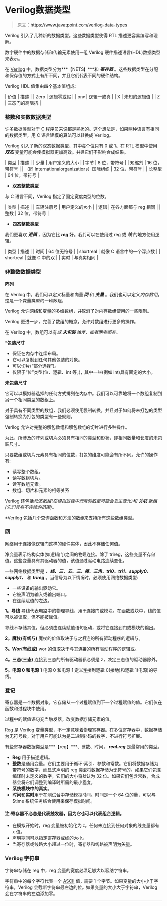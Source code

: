 # Verilog数据类型

> 原文：<https://www.javatpoint.com/verilog-data-types>

Verilog 引入了几种新的数据类型。这些数据类型使得 RTL 描述更容易编写和理解。

数字硬件中的数据存储和传输元素使用一组 Verilog 硬件描述语言(HDL)数据类型来表示。

在 [Verilog](verilog) 中，数据类型分为***【NETS】***和 ***寄存器*** 。这些数据类型在分配和保存值的方式上有所不同，并且它们代表不同的硬件结构。

Verilog HDL 值集由四个基本值组成:

| 价值 | 描述 |
| Zero | 逻辑零或假 |
| one | 逻辑一或真 |
| X | 未知的逻辑值 |
| Z | 三态门的高阻抗 |

### 整数和实数数据类型

许多数据类型对于 [C](https://www.javatpoint.com/c-programming-language-tutorial) 程序员来说都是熟悉的。这个想法是，如果两种语言有相同的数据类型，用 C 语言建模的算法可以转换成 Verilog。

Verilog 引入了新的双态数据类型，其中每个位只有 0 或 1。在 RTL 模型中使用 ***双态*** 变量可能会使模拟器更加高效。并且它们不影响合成结果。

| 类型 | 描述 |
| 少量 | 用户定义的大小 |
| 字节 | 8 位，带符号 |
| 短缩剂 | 16 位，带符号 |
| （同 Internationalorganizations）国际组织 | 32 位，带符号 |
| 长整型 | 64 位，带符号 |

*   **双态整数类型**

与 C 语言不同，Verilog 指定了固定宽度类型的位数。

| 类型 | 描述 |
| 车辆注册号 | 用户定义的大小 |
| 逻辑 | 在各方面都与 reg 相同 |
| 整数 | 32 位，带符号 |

*   **四态整数类型**

我们更喜欢 ***逻辑*** ，因为它比 ***reg*** 好。我们可以在使用过 reg 或 ***线*** 的地方使用逻辑。

| 类型 | 描述 |
| 时间 | 64 位无符号 |
| shortreal | 就像 C 语言中的一个浮点数 |
| shortreal | 就像 C 中的双 |
| 实时 | 与真实相同 |

### 非整数数据类型

**阵列**

在 Verilog 中，我们可以定义标量和向量 ***网*** 和 ***变量*** 。我们也可以定义*内存数组*，这是一个变量类型的一维数组。

Verilog 允许网络和变量的多维数组，并取消了对内存数组使用的一些限制。

Verilog 更进一步，完善了数组的概念，允许对数组进行更多的操作。

在 Verilog 中，数组可以有*或 ***未包装*** 维度，或者两者都有。*

 ***包装尺寸**

*   保证在内存中连续布局。
*   它可以复制到任何其他包装的对象。
*   可以切片(“部分选择”)。
*   仅限于“位”类型(位、逻辑、int 等。)，其中一些(例如 int)具有固定的大小。

**未包装尺寸**

它可以以模拟器选择的任何方式排列在内存中。我们可以可靠地将一个数组复制到另一个相同类型的数组上。

对于具有不同类型的数组，我们必须使用强制转换，并且对于如何将未打包的类型强制转换为打包的类型有一些规则。

Verilog 允许对完整的解包数组和解包数组的切片进行多种操作。

为此，所涉及的阵列或切片必须具有相同的类型和形状，即相同数量和长度的未包装尺寸。

只要数组或切片元素具有相同的位数，打包的维度可能会有所不同。允许的操作有:

*   读写整个数组。
*   读写数组切片。
*   读写数组元素。
*   数组、切片和元素的相等关系

Verilog 还包括*动态数组(在模拟过程中元素的数量可能会发生变化)和 ***关联*** 数组(它们具有不连续的范围)。*

 *Verilog 包括几个查询函数和方法的数组来支持所有这些数组类型。

### 网

网络用于连接像逻辑门这样的硬件实体，因此不存储任何值。

净变量表示结构实体(如逻辑门)之间的物理连接。除了 trireg，这些变量不存储值。这些变量具有其驱动器的值，该值通过驱动电路连续变化。

一些网络数据类型是 ***、线、三、五、三、棒、三角、tri0、tri1、supply0、supply1、*** 和 ***trireg*** 。当信号为以下情况时，必须使用网络数据类型:

*   一些设备的输出驱动它。
*   它被声明为输入或输出端口。
*   在连续赋值的左边。

**1。导线**
导线代表电路中的物理导线，用于连接门或模块。在函数或块中，线的值可以被读取，但不能被赋值。

导线不存储其值，但必须由连续赋值语句驱动，或将它连接到门或模块的输出。

**2。魔杖(有线与)**
魔杖的价值取决于与之相连的所有驱动程序的逻辑与。

**3。Wor(有线或)**
wor 的值取决于与其连接的所有驱动程序的逻辑或。

**4。三态(三态)**
连接到三态的所有驱动器都必须是 z，决定三态值的驱动器除外。

**5。电源 0 和电源 1**
电源 0 和电源 1 定义连接到逻辑 0(接地)和逻辑 1(电源)的导线。

### 登记

寄存器是一个数据对象，它存储从一个过程赋值到下一个过程赋值的值。它们仅在函数和过程块中使用。

过程中的赋值语句充当触发器，改变数据存储元素的值。

Reg 是 Verilog 变量类型，不一定意味着物理寄存器。在多位寄存器中，数据存储为无符号数，对于用户可能认为是二进制补码的数字，不进行符号扩展。

有些寄存器数据类型是***【reg】***、整数、时间， ***real.reg*** 是最常用的类型。

*   **Reg** 用于描述逻辑。
*   **整数**是通用变量。它们主要用于循环-索引、参数和常数。它们将数据存储为带符号的数字，而显式声明的 reg 类型将数据存储为无符号的。如果它们包含编译时未定义的数字，它们的大小将默认为 32 位。如果它们包含常数，合成器会将它们调整到编译时所需的最小宽度。
*   **系统模块中的真实**。
*   **时间**和**实时**用于在测试台中存储模拟时间。时间是一个 64 位的量，可以与$time 系统任务结合使用来保存模拟时间。

#### 注:寄存器不必总是代表触发器，因为它也可以代表组合逻辑。

*   在模拟开始时，reg 变量被初始化为 x。任何未连接到任何对象的线变量都有 x 值。
*   声明期间可以指定寄存器或线的大小。
*   当寄存器或线路大小超过一位时，寄存器和线路被声明为矢量。

### Verilog 字符串

字符串存储在 reg 中，reg 变量的宽度必须足够大以容纳字符串。

字符串中的每个字符代表一个 [ASCII](https://www.javatpoint.com/ascii-full-form) 值，需要 1 个字节。如果变量的大小小于字符串，Verilog 会截断字符串最左边的位。如果变量的大小大于字符串，Verilog 会在字符串的左边添加零。

* * ***